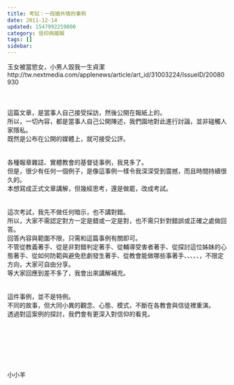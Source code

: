 ```yaml
---
title: 考試：一段婚外情的事例
date: 2011-12-14
updated: 1547992259000
category: 信仰與婚姻
tags: []
sidebar: 
---
```


<p>玉女被當慾女，小男人毀我一生貞潔<br/>http://tw.nextmedia.com/applenews/article/art_id/31003224/IssueID/20080930<br/><br/><br/><br/><!--more-->這篇文章，是當事人自己接受採訪，然後公開在報紙上的。<br/>所以，一切內容，都是當事人自己公開陳述，我們園地對此進行討論，並非碰觸人家隱私。<br/>既然是公布在公開的媒體上，就可接受公評。<br/><br/><br/>各種報章雜誌、實體教會的基督徒事例，我見多了。<br/>但是，很少有任何一個例子，是像這事例一樣令我深深受到震撼，而且時間持續很久的。<br/>本想寫成正式文章講解，但幾經思考，還是做罷，改成考試。<br/><br/><br/>這次考試，我先不做任何暗示，也不講對錯。<br/>所以，大家不需認定對方一定是錯或一定是對，也不需只針對錯誤或正確之處做回答。<br/>回答內容與範圍不限，只需和這篇事例有關即可。<br/>不管從教義著手、從是非對錯判定著手、從輔導受害者著手、從探討這位姊妹的心態著手、從如何防範與避免悲劇發生著手、從教會能做哪些事著手、、、、、，不限定方向，大家可自由分享。<br/>等大家回應到差不多了，我會出來講解補充。<br/><br/><br/>這件事例，並不是特例。<br/>不同的故事，但大同小異的觀念、心態、模式，不斷在各教會與信徒裡重演。<br/>透過對這案例的探討，我們會有更深入對信仰的看見。<br/><br/><br/><br/><br/><br/><br/><br/>小小羊<br/><br/><br/><br/><br/><br/></p>